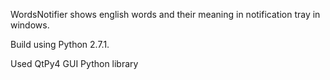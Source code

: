 WordsNotifier shows english words and their meaning in notification tray in windows.

Build using Python 2.7.1.

Used QtPy4 GUI Python library
